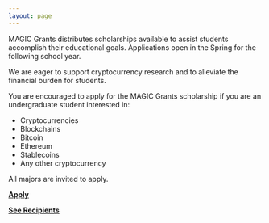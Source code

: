 ```yaml
---
layout: page
---
```


MAGIC Grants distributes scholarships available to assist students accomplish their educational goals. Applications open in the Spring for the following school year.

We are eager to support cryptocurrency research and to alleviate the financial burden for students.

You are encouraged to apply for the MAGIC Grants scholarship if you are an undergraduate student interested in:

* Cryptocurrencies
* Blockchains
* Bitcoin
* Ethereum
* Stablecoins
* Any other cryptocurrency

All majors are invited to apply.

**[Apply](/scholarships/scholarship-application/)**

**[See Recipients](/scholarships/scholarship-recipients)**
